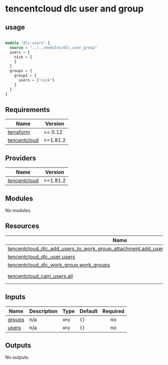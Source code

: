 # tencentcloud dlc user and group


## usage

```terraform

module "dlc-users" {
  source = "../../modules/dlc_user_group"
  users = {
    nick = {
    }
  }
  groups = {
    group1 = {
      users = ["nick"]
    }
  }
}

```
## Requirements

| Name | Version |
|------|---------|
| <a name="requirement_terraform"></a> [terraform](#requirement\_terraform) | >= 0.12 |
| <a name="requirement_tencentcloud"></a> [tencentcloud](#requirement\_tencentcloud) | >=1.81.2 |

## Providers

| Name | Version |
|------|---------|
| <a name="provider_tencentcloud"></a> [tencentcloud](#provider\_tencentcloud) | >=1.81.2 |

## Modules

No modules.

## Resources

| Name | Type |
|------|------|
| [tencentcloud_dlc_add_users_to_work_group_attachment.add_users_to_work_group_attachment](https://registry.terraform.io/providers/tencentcloudstack/tencentcloud/latest/docs/resources/dlc_add_users_to_work_group_attachment) | resource |
| [tencentcloud_dlc_user.users](https://registry.terraform.io/providers/tencentcloudstack/tencentcloud/latest/docs/resources/dlc_user) | resource |
| [tencentcloud_dlc_work_group.work_groups](https://registry.terraform.io/providers/tencentcloudstack/tencentcloud/latest/docs/resources/dlc_work_group) | resource |
| [tencentcloud_cam_users.all](https://registry.terraform.io/providers/tencentcloudstack/tencentcloud/latest/docs/data-sources/cam_users) | data source |

## Inputs

| Name | Description | Type | Default | Required |
|------|-------------|------|---------|:--------:|
| <a name="input_groups"></a> [groups](#input\_groups) | n/a | `any` | `{}` | no |
| <a name="input_users"></a> [users](#input\_users) | n/a | `any` | `{}` | no |

## Outputs

No outputs.
